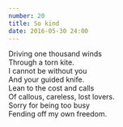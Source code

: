 ```yaml
---
number: 20
title: So kind
date: 2016-05-30 24:00
---
```


Driving one thousand winds<br>
Through a torn kite.<br>
I cannot be without you<br>
And your guided knife.<br>
Lean to the cost and calls<br>
Of callous, careless, lost lovers.<br>
Sorry for being too busy<br>
Fending off my own freedom.<br>